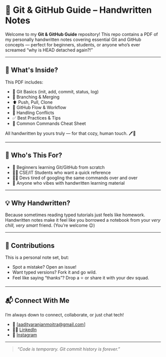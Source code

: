 # 📝 Git & GitHub Guide – Handwritten Notes

Welcome to my **Git & GitHub Guide** repository! This repo contains a PDF of my personally handwritten notes covering essential Git and GitHub concepts — perfect for beginners, students, or anyone who’s ever screamed “why is HEAD detached again?!”

---

## 📄 What's Inside?

This PDF includes:

- 🔧 Git Basics (init, add, commit, status, log)
- 🌳 Branching & Merging
- ⬆️ Push, Pull, Clone
- 🔀 GitHub Flow & Workflow
- 🐞 Handling Conflicts
- ✅ Best Practices & Tips
- 👀 Common Commands Cheat Sheet

All handwritten by yours truly — for that cozy, human touch. 🖊️📘

---

## 🎯 Who's This For?

- 👶 Beginners learning Git/GitHub from scratch
- 👨‍🎓 CSE/IT Students who want a quick reference
- 😵‍💫 Devs tired of googling the same commands over and over
- 🙌 Anyone who vibes with handwritten learning material

---

## 💡 Why Handwritten?

Because sometimes reading typed tutorials just feels like homework. Handwritten notes make it feel like you borrowed a notebook from your *very chill, very smart* friend. (You’re welcome 😉)

---

## 🤝 Contributions

This is a personal note set, but:
- Spot a mistake? Open an issue!
- Want typed versions? Fork it and go wild.
- Feel like saying “thanks”? Drop a ⭐ or share it with your dev squad.

---

## 📬 Connect With Me

I’m always down to connect, collaborate, or just chat tech!

- 📧 [aadityaranjanmoitra@gmail.com]
- 🧑‍💻 [LinkedIn](https://linkedin.com/in/aaditya-ranjan-moitra)
- 🐙 [Instagram](https://www.instagram.com/codingavgeek/)

---

> *“Code is temporary. Git commit history is forever.”*
